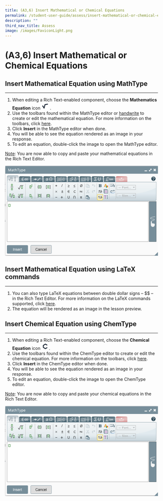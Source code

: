 ```yaml
---
title: (A3,6) Insert Mathematical or Chemical Equations
permalink: /student-user-guide/assess/insert-mathematical-or-chemical-equations/
description: ""
third_nav_title: Assess
image: /images/FaviconLight.png
---
```

<h1 id="insert-mathematical-or-chemical-equations">(A3,6) Insert Mathematical or Chemical Equations</h1>
<h2 id="-insert-mathematical-equation-using-mathtype-">Insert Mathematical Equation using MathType</h2>
<hr>
<ol>
<li>When editing a Rich Text-enabled component, choose the <strong>Mathematics Equation</strong> icon <img style="width:1.5rem; display: inline;" src="/images/Icons/MathType.svg"> .</li>
<li>Use the toolbars found within the MathType editor or <a target="_blank" href="https://docs.wiris.com/en/mathtype/mathtype_web/handwritten-input">handwrite</a> to create or edit the mathematical equation. For more information on the toolbars, click <a target="_blank" href="https://docs.wiris.com/en/mathtype/mathtype_web/toolbar">here</a>.</li>
<li>Click <strong>Insert</strong> in the MathType editor when done.</li>
<li>You will be able to see the equation rendered as an image in your response.</li>
<li>To edit an equation, double-click the image to open the MathType editor.</li>
</ol>
<p><u>Note</u>: You are now able to copy and paste your mathematical equations in the Rich Text Editor. </p>
<p><img src="/images/1Student/As-MathType.png"></p>
<h2 id="-insert-mathematical-equation-using-latex-commands-">Insert Mathematical Equation using LaTeX commands</h2>
<hr>
<ol>
<li>You can also type LaTeX equations between double dollar signs – $$ – in the Rich Text Editor. For more information on the LaTeX commands supported, click <a target="_blank" href="https://docs.wiris.com/en/mathtype/mathtype_web/latex-support">here</a>.</li>
<li>The equation will be rendered as an image in the lesson preview.</li>
</ol>
<h2 id="-insert-chemical-equation-using-chemtype-">Insert Chemical Equation using ChemType</h2>
<hr>
<ol>
<li>When editing a Rich Text-enabled component, choose the <strong>Chemical Equation</strong> icon <img style="width:1.5rem; display: inline;" src="/images/Icons/ChemType.svg">.</li>
<li>Use the toolbars found within the ChemType editor to create or edit the chemical equation. For more information on the toolbars, click <a target="_blank" href="https://docs.wiris.com/mathtype/en/mathtype-integrations/mathtype-web-interface-features/chemistry.html"> here</a>.</li>
<li>Click <strong>Insert</strong> in the ChemType editor when done.</li>
<li>You will be able to see the equation rendered as an image in your response. </li>
<li>To edit an equation, double-click the image to open the ChemType editor.</li>
</ol>
<p><u>Note</u>: You are now able to copy and paste your chemical equations in the Rich Text Editor.</p>
<img src="/images/1Student/As-MathType.png">